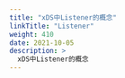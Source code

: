 ```yaml
---
title: "xDS中Listener的概念"
linkTitle: "Listener"
weight: 410
date: 2021-10-05
description: >
  xDS中Listener的概念
---
```




